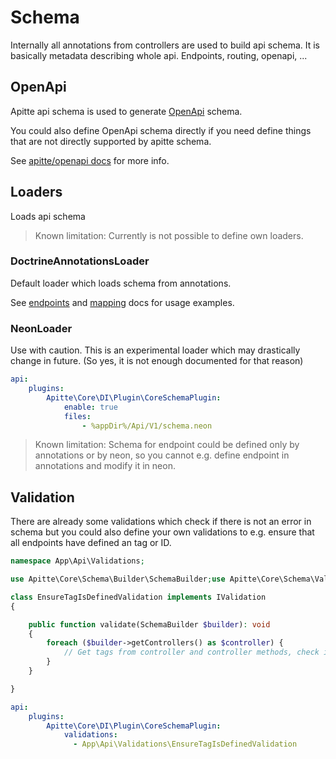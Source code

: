 # Schema

Internally all annotations from controllers are used to build api schema.
It is basically metadata describing whole api.
Endpoints, routing, openapi, ...

## OpenApi

Apitte api schema is used to generate [OpenApi](https://github.com/OAI/OpenAPI-Specification) schema.

You could also define OpenApi schema directly if you need define things that are not directly supported by apitte schema.

See [apitte/openapi docs](https://github.com/apitte/openapi) for more info.

## Loaders

Loads api schema

> Known limitation:
> Currently is not possible to define own loaders.

### DoctrineAnnotationsLoader

Default loader which loads schema from annotations.

See [endpoints](endpoints.md) and [mapping](mapping.md) docs for usage examples.

### NeonLoader

Use with caution. This is an experimental loader which may drastically change in future.
(So yes, it is not enough documented for that reason)

```yaml
api:
    plugins:
        Apitte\Core\DI\Plugin\CoreSchemaPlugin:
            enable: true
            files:
                - %appDir%/Api/V1/schema.neon
```

> Known limitation:
> Schema for endpoint could be defined only by annotations or by neon, so you cannot e.g. define endpoint in annotations and modify it in neon.

## Validation

There are already some validations which check if there is not an error in schema
but you could also define your own validations to e.g. ensure that all endpoints have defined an tag or ID.

```php
namespace App\Api\Validations;

use Apitte\Core\Schema\Builder\SchemaBuilder;use Apitte\Core\Schema\Validation\IValidation;

class EnsureTagIsDefinedValidation implements IValidation
{

    public function validate(SchemaBuilder $builder): void
    {
    	foreach ($builder->getControllers() as $controller) {
    		// Get tags from controller and controller methods, check if any available...
    	}
    }

}
```

```yaml
api:
    plugins:
        Apitte\Core\DI\Plugin\CoreSchemaPlugin:
            validations:
              - App\Api\Validations\EnsureTagIsDefinedValidation
```

